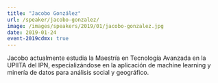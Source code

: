 ```yaml
---
title: "Jacobo González"
url: /speaker/jacobo-gonzalez/
image: /images/speakers/2019/01/jacobo-gonzalez.jpg
date: 2019-01-24
event-2019cdmx: true
---
```


Jacobo actualmente estudia la Maestría en Tecnología Avanzada en la UPIITA del IPN, especializándose en la aplicación de machine learning y minería de datos para análisis social y geográfico.